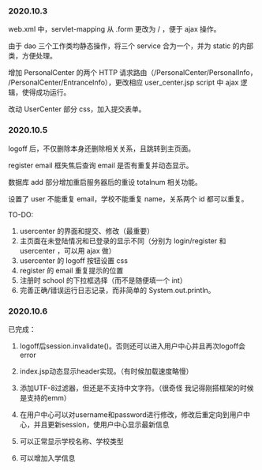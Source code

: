 ### 2020.10.3

web.xml 中，servlet-mapping 从 .form 更改为 / ，便于 ajax 操作。

由于 dao 三个工作类均静态操作，将三个 service 合为一个，并为 static 的内部类，方便处理。

增加 PersonalCenter 的两个 HTTP 请求路由（/PersonalCenter/PersonalInfo， /PersonalCenter/EntranceInfo），更改相应 user_center.jsp script 中 ajax 逻辑，使得成功运行。

改动 UserCenter 部分 css，加入提交表单。

### 2020.10.5

logoff 后，不仅删除本身还删除相关关系，且跳转到主页面。

register email 框失焦后查询 email 是否有重复并动态显示。

数据库 add 部分增加重启服务器后的重设 totalnum 相关功能。

设置了 user 不能重复 email，学校不能重复 name，关系两个 id 都可以重复。

TO-DO:
1. usercenter 的界面和提交、修改（最重要）
2. 主页面在未登陆情况和已登录的显示不同（分别为 login/register 和 usercenter ，可以用 ajax 做）
3. usercenter 的 logoff 按钮设置 css
4. register 的 email 重复提示的位置
5. 注册时 school 的下拉框选择（而不是随便填一个 int） 
6. 完善正确/错误运行日志记录，而非简单的 System.out.println。

### 2020.10.6

已完成：

1. logoff后session.invalidate()。否则还可以进入用户中心并且再次logoff会error
2. index.jsp动态显示header实现。（有时候加载速度略慢）
3. 添加UTF-8过滤器，但还是不支持中文字符。（很奇怪 我记得刚搭框架的时候是支持的emm）

4. 在用户中心可以对username和password进行修改，修改后重定向到用户中心，并且更新session，使用户中心显示最新信息
5. 可以正常显示学校名称、学校类型
6. 可以增加入学信息